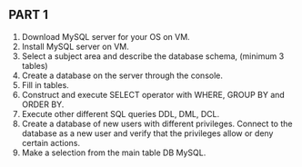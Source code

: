 ## PART 1
1. Download MySQL server for your OS on VM.
2. Install MySQL server on VM.
3. Select a subject area and describe the database schema, (minimum 3 tables)
4. Create a database on the server through the console.
5. Fill in tables.
6. Construct and execute SELECT operator with WHERE, GROUP BY and ORDER BY.
7. Execute other different SQL queries DDL, DML, DCL.
8. Create a database of new users with different privileges. Connect to the 
database as a new user and verify that the privileges allow or deny certain 
actions.
9. Make a selection from the main table DB MySQL.